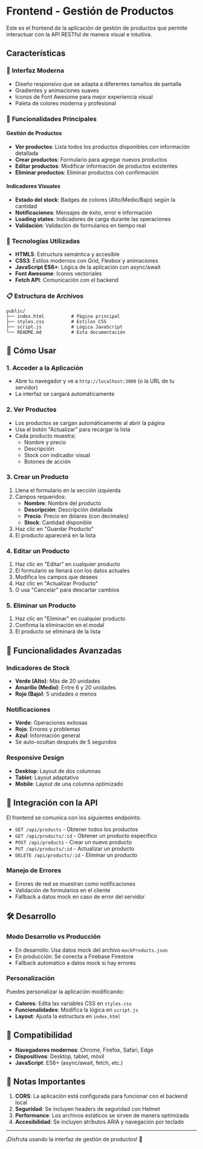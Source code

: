 # Frontend - Gestión de Productos

Este es el frontend de la aplicación de gestión de productos que permite interactuar con la API RESTful de manera visual e intuitiva.

## Características

### 🎨 **Interfaz Moderna**
- Diseño responsivo que se adapta a diferentes tamaños de pantalla
- Gradientes y animaciones suaves
- Iconos de Font Awesome para mejor experiencia visual
- Paleta de colores moderna y profesional

### 📱 **Funcionalidades Principales**

#### **Gestión de Productos**
- **Ver productos**: Lista todos los productos disponibles con información detallada
- **Crear productos**: Formulario para agregar nuevos productos
- **Editar productos**: Modificar información de productos existentes
- **Eliminar productos**: Eliminar productos con confirmación

#### **Indicadores Visuales**
- **Estado del stock**: Badges de colores (Alto/Medio/Bajo) según la cantidad
- **Notificaciones**: Mensajes de éxito, error e información
- **Loading states**: Indicadores de carga durante las operaciones
- **Validación**: Validación de formularios en tiempo real

### 🔧 **Tecnologías Utilizadas**

- **HTML5**: Estructura semántica y accesible
- **CSS3**: Estilos modernos con Grid, Flexbox y animaciones
- **JavaScript ES6+**: Lógica de la aplicación con async/await
- **Font Awesome**: Iconos vectoriales
- **Fetch API**: Comunicación con el backend

### 📋 **Estructura de Archivos**

```
public/
├── index.html          # Página principal
├── styles.css          # Estilos CSS
├── script.js           # Lógica JavaScript
└── README.md           # Esta documentación
```

## 🚀 **Cómo Usar**

### **1. Acceder a la Aplicación**
- Abre tu navegador y ve a `http://localhost:3000` (o la URL de tu servidor)
- La interfaz se cargará automáticamente

### **2. Ver Productos**
- Los productos se cargan automáticamente al abrir la página
- Usa el botón "Actualizar" para recargar la lista
- Cada producto muestra:
  - Nombre y precio
  - Descripción
  - Stock con indicador visual
  - Botones de acción

### **3. Crear un Producto**
1. Llena el formulario en la sección izquierda
2. Campos requeridos:
   - **Nombre**: Nombre del producto
   - **Descripción**: Descripción detallada
   - **Precio**: Precio en dólares (con decimales)
   - **Stock**: Cantidad disponible
3. Haz clic en "Guardar Producto"
4. El producto aparecerá en la lista

### **4. Editar un Producto**
1. Haz clic en "Editar" en cualquier producto
2. El formulario se llenará con los datos actuales
3. Modifica los campos que desees
4. Haz clic en "Actualizar Producto"
5. O usa "Cancelar" para descartar cambios

### **5. Eliminar un Producto**
1. Haz clic en "Eliminar" en cualquier producto
2. Confirma la eliminación en el modal
3. El producto se eliminará de la lista

## 🎯 **Funcionalidades Avanzadas**

### **Indicadores de Stock**
- **Verde (Alto)**: Más de 20 unidades
- **Amarillo (Medio)**: Entre 6 y 20 unidades
- **Rojo (Bajo)**: 5 unidades o menos

### **Notificaciones**
- **Verde**: Operaciones exitosas
- **Rojo**: Errores y problemas
- **Azul**: Información general
- Se auto-ocultan después de 5 segundos

### **Responsive Design**
- **Desktop**: Layout de dos columnas
- **Tablet**: Layout adaptativo
- **Mobile**: Layout de una columna optimizado

## 🔗 **Integración con la API**

El frontend se comunica con los siguientes endpoints:

- `GET /api/products` - Obtener todos los productos
- `GET /api/products/:id` - Obtener un producto específico
- `POST /api/products` - Crear un nuevo producto
- `PUT /api/products/:id` - Actualizar un producto
- `DELETE /api/products/:id` - Eliminar un producto

### **Manejo de Errores**
- Errores de red se muestran como notificaciones
- Validación de formularios en el cliente
- Fallback a datos mock en caso de error del servidor

## 🛠 **Desarrollo**

### **Modo Desarrollo vs Producción**
- En desarrollo: Usa datos mock del archivo `mockProducts.json`
- En producción: Se conecta a Firebase Firestore
- Fallback automático a datos mock si hay errores

### **Personalización**
Puedes personalizar la aplicación modificando:

- **Colores**: Edita las variables CSS en `styles.css`
- **Funcionalidades**: Modifica la lógica en `script.js`
- **Layout**: Ajusta la estructura en `index.html`

## 📱 **Compatibilidad**

- **Navegadores modernos**: Chrome, Firefox, Safari, Edge
- **Dispositivos**: Desktop, tablet, móvil
- **JavaScript**: ES6+ (async/await, fetch, etc.)

## 🚨 **Notas Importantes**

1. **CORS**: La aplicación está configurada para funcionar con el backend local
2. **Seguridad**: Se incluyen headers de seguridad con Helmet
3. **Performance**: Los archivos estáticos se sirven de manera optimizada
4. **Accesibilidad**: Se incluyen atributos ARIA y navegación por teclado

---

¡Disfruta usando la interfaz de gestión de productos! 🎉 
